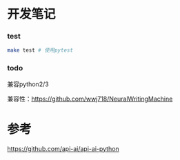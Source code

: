 # 开发笔记
### test
```bash
make test # 使用pytest 
```
### todo
兼容python2/3

兼容性：https://github.com/wwj718/NeuralWritingMachine

# 参考
https://github.com/api-ai/api-ai-python
